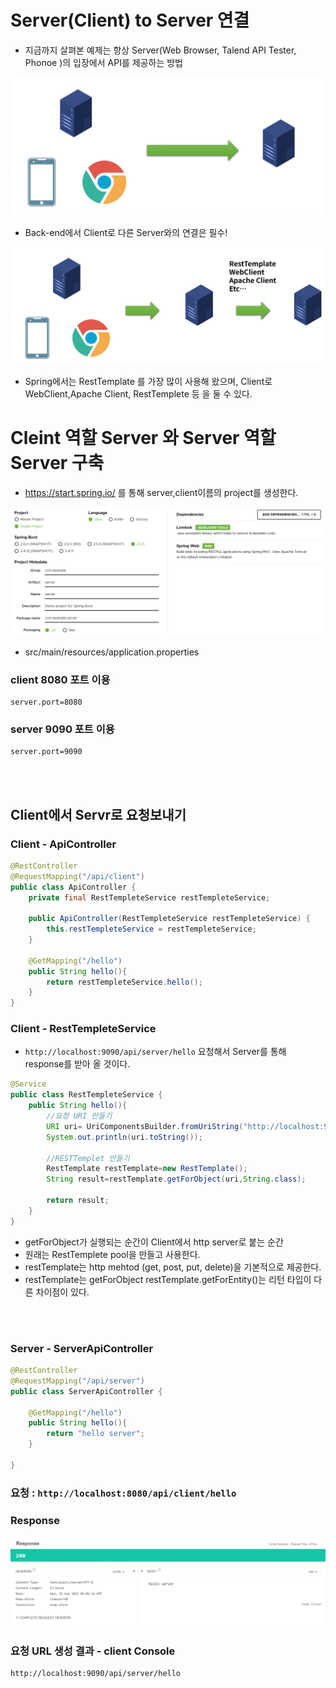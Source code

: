 # Server(Client) to Server 연결
- 지금까지 살펴본 예제는 항상 Server(Web Browser, Talend API Tester, Phonoe )의 입장에서 API를 제공하는 방법

<img src="./img/server_to_server1.PNG">

- Back-end에서 Client로 다른 Server와의 연결은 필수!

<img src="./img/server_to_server2.PNG">

- Spring에서는 RestTemplate 를 가장 많이 사용해 왔으며, Client로 WebClient,Apache Client, RestTemplete 등 을 둘 수 있다.

# Cleint 역할 Server 와 Server 역할 Server 구축

- https://start.spring.io/ 를 통해 server,client이름의 project를 생성한다.

<img src="./img/startspiringio.PNG"> 

- src/main/resources/application.properties

### client 8080 포트 이용
```
server.port=8080 
```
### server 9090 포트 이용
```
server.port=9090 
```

<br><br>

## Client에서 Servr로 요청보내기


### Client - ApiController
```java
@RestController
@RequestMapping("/api/client")
public class ApiController {
    private final RestTempleteService restTempleteService;

    public ApiController(RestTempleteService restTempleteService) {
        this.restTempleteService = restTempleteService;
    }

    @GetMapping("/hello")
    public String hello(){
        return restTempleteService.hello();
    }
}
```
### Client - RestTempleteService
- `http://localhost:9090/api/server/hello` 요청해서 Server를 통해 response를 받아 올 것이다.
```java
@Service
public class RestTempleteService {
    public String hello(){
        //요청 URI 만들기
        URI uri= UriComponentsBuilder.fromUriString("http://localhost:9090").path("/api/server/hello").encode().build().toUri();
        System.out.println(uri.toString());

        //RESTTemplet 만들기
        RestTemplate restTemplate=new RestTemplate();
        String result=restTemplate.getForObject(uri,String.class);

        return result;
    }
}
```
- getForObject가 실행되는 순간이 Client에서 http server로 붙는 순간
- 원래는 RestTemplete pool을 만들고 사용한다.
- restTemplate는 http mehtod (get, post, put, delete)을 기본적으로 제공한다.
- restTemplate는 getForObject restTemplate.getForEntity()는 리턴 타입이 다른 차이점이 있다.


<br><br>

### Server - ServerApiController
```java
@RestController
@RequestMapping("/api/server")
public class ServerApiController {

    @GetMapping("/hello")
    public String hello(){
        return "hello server";
    }

}
```

### 요청 : `http://localhost:8080/api/client/hello`

### Response

<img src="./img/server_response.PNG">

<br>

### 요청 URL 생성 결과 - client Console
```
http://localhost:9090/api/server/hello
```